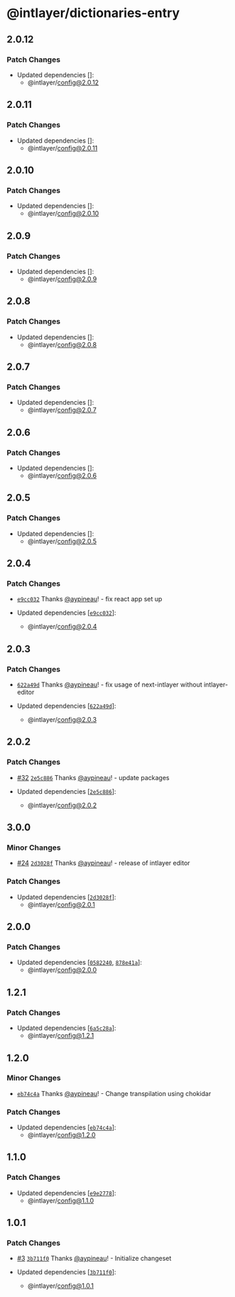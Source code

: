 # @intlayer/dictionaries-entry

## 2.0.12

### Patch Changes

- Updated dependencies []:
  - @intlayer/config@2.0.12

## 2.0.11

### Patch Changes

- Updated dependencies []:
  - @intlayer/config@2.0.11

## 2.0.10

### Patch Changes

- Updated dependencies []:
  - @intlayer/config@2.0.10

## 2.0.9

### Patch Changes

- Updated dependencies []:
  - @intlayer/config@2.0.9

## 2.0.8

### Patch Changes

- Updated dependencies []:
  - @intlayer/config@2.0.8

## 2.0.7

### Patch Changes

- Updated dependencies []:
  - @intlayer/config@2.0.7

## 2.0.6

### Patch Changes

- Updated dependencies []:
  - @intlayer/config@2.0.6

## 2.0.5

### Patch Changes

- Updated dependencies []:
  - @intlayer/config@2.0.5

## 2.0.4

### Patch Changes

- [`e9cc032`](https://github.com/aypineau/intlayer/commit/e9cc03211e3a86daa169c2e711566e202644f1d5) Thanks [@aypineau](https://github.com/aypineau)! - fix react app set up

- Updated dependencies [[`e9cc032`](https://github.com/aypineau/intlayer/commit/e9cc03211e3a86daa169c2e711566e202644f1d5)]:
  - @intlayer/config@2.0.4

## 2.0.3

### Patch Changes

- [`622a49d`](https://github.com/aypineau/intlayer/commit/622a49d4eaf8477f3b42579a3fc27a3fefd41043) Thanks [@aypineau](https://github.com/aypineau)! - fix usage of next-intlayer without intlayer-editor

- Updated dependencies [[`622a49d`](https://github.com/aypineau/intlayer/commit/622a49d4eaf8477f3b42579a3fc27a3fefd41043)]:
  - @intlayer/config@2.0.3

## 2.0.2

### Patch Changes

- [#32](https://github.com/aypineau/intlayer/pull/32) [`2e5c886`](https://github.com/aypineau/intlayer/commit/2e5c886169ccdbd16611b77d55e9892ca699ab8d) Thanks [@aypineau](https://github.com/aypineau)! - update packages

- Updated dependencies [[`2e5c886`](https://github.com/aypineau/intlayer/commit/2e5c886169ccdbd16611b77d55e9892ca699ab8d)]:
  - @intlayer/config@2.0.2

## 3.0.0

### Minor Changes

- [#24](https://github.com/aypineau/intlayer/pull/24) [`2d3028f`](https://github.com/aypineau/intlayer/commit/2d3028f85cc58e554f2a219bf3ceedbceac7c716) Thanks [@aypineau](https://github.com/aypineau)! - release of intlayer editor

### Patch Changes

- Updated dependencies [[`2d3028f`](https://github.com/aypineau/intlayer/commit/2d3028f85cc58e554f2a219bf3ceedbceac7c716)]:
  - @intlayer/config@2.0.1

## 2.0.0

### Patch Changes

- Updated dependencies [[`0582240`](https://github.com/aypineau/intlayer/commit/058224018537c06a95f5f8484213d20a00500c7a), [`878e41a`](https://github.com/aypineau/intlayer/commit/878e41a8309bfc3f191a5b09a50d0aced57d4ccc)]:
  - @intlayer/config@2.0.0

## 1.2.1

### Patch Changes

- Updated dependencies [[`6a5c28a`](https://github.com/aypineau/intlayer/commit/6a5c28a2d5916b3a6c4e91d48bcdd3e6158cfa87)]:
  - @intlayer/config@1.2.1

## 1.2.0

### Minor Changes

- [`eb74c4a`](https://github.com/aypineau/intlayer/commit/eb74c4aa84b08b5f2dc1f8d13d91183328f4e285) Thanks [@aypineau](https://github.com/aypineau)! - Change transpilation using chokidar

### Patch Changes

- Updated dependencies [[`eb74c4a`](https://github.com/aypineau/intlayer/commit/eb74c4aa84b08b5f2dc1f8d13d91183328f4e285)]:
  - @intlayer/config@1.2.0

## 1.1.0

### Patch Changes

- Updated dependencies [[`e9e2778`](https://github.com/aypineau/intlayer/commit/e9e2778bde46a9d3d2fd1570f47935b5bd4d6886)]:
  - @intlayer/config@1.1.0

## 1.0.1

### Patch Changes

- [#3](https://github.com/aypineau/intlayer/pull/3) [`3b711f0`](https://github.com/aypineau/intlayer/commit/3b711f04c6e63f211e5c5d234fe5ee7dcf24bd38) Thanks [@aypineau](https://github.com/aypineau)! - Initialize changeset

- Updated dependencies [[`3b711f0`](https://github.com/aypineau/intlayer/commit/3b711f04c6e63f211e5c5d234fe5ee7dcf24bd38)]:
  - @intlayer/config@1.0.1
